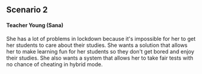 ## Scenario 2
#### Teacher Young (Sana)

She has a lot of problems in lockdown because it's impossible for her to get her students to care about their studies. She wants a solution that allows her to make learning fun for her students so they don't get bored and enjoy their studies. She also wants a system that allows her to take fair tests with no chance of cheating in hybrid mode.
